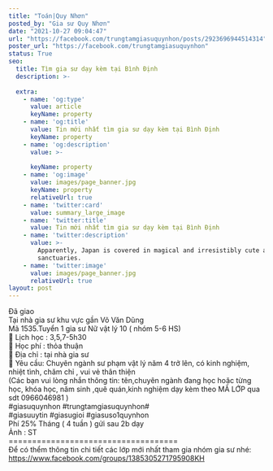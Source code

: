 ```yaml
---
title: "Toán|Quy Nhơn"
posted_by: "Gia sư Quy Nhơn"
date: "2021-10-27 09:04:47"
url: "https://facebook.com/trungtamgiasuquynhon/posts/2923696944514314"
poster_url: "https://facebook.com/trungtamgiasuquynhon"
status: True
seo:
  title: Tìm gia sư dạy kèm tại Bình Định
  description: >-
    
  extra:
    - name: 'og:type'
      value: article
      keyName: property
    - name: 'og:title'
      value: Tin mới nhất tìm gia sư dạy kèm tại Bình Định
      keyName: property
    - name: 'og:description'
      value: >-
        
      keyName: property
    - name: 'og:image'
      value: images/page_banner.jpg
      keyName: property
      relativeUrl: true
    - name: 'twitter:card'
      value: summary_large_image
    - name: 'twitter:title'
      value: Tin mới nhất tìm gia sư dạy kèm tại Bình Định
    - name: 'twitter:description'
      value: >-
        Apparently, Japan is covered in magical and irresistibly cute animal
        sanctuaries.
    - name: 'twitter:image'
      value: images/page_banner.jpg
      relativeUrl: true
layout: post
---
```

Đã giao<br>Tại nhà gia sư khu vực gần Võ Văn Dũng<br>Mã 1535.Tuyển 1 gia sư Nữ vật lý 10 ( nhóm 5-6 HS)<br>🧐 Lịch học : 3,5,7-5h30<br>🧐 Học phí : thỏa thuận<br>🧐 Địa chỉ : tại nhà gia sư<br>🧐 Yêu cầu: Chuyên ngành sư phạm vật lý năm 4 trở lên, có kinh nghiệm, nhiệt tình, chăm chỉ , vui vẻ thân thiện<br>(Các bạn vui lòng nhắn thông tin: tên,chuyên ngành đang học hoặc từng học, khóa học, năm sinh ,quê quán,kinh nghiệm dạy kèm theo MÃ LỚP qua sdt 0966046981 )<br>#giasuquynhon #trungtamgiasuquynhon#<br>#giasuuytin #giasugioi #giasuso1quynhon<br>Phí 25% Tháng ( 4 tuần ) gửi sau 2b dạy<br>Ảnh : ST<br>====================================<br>Để có thểm thông tin chi tiết các lớp mới nhất tham gia nhóm gia sư nhé: https://www.facebook.com/groups/1385305271795908KH
